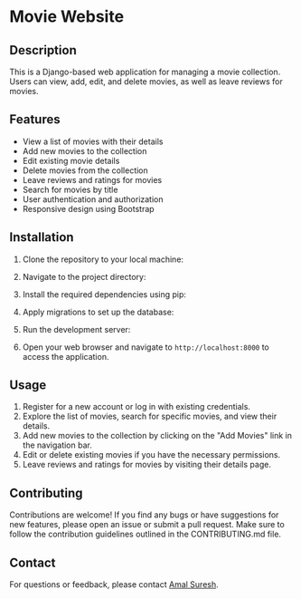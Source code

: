 # Movie Website

## Description
This is a Django-based web application for managing a movie collection. Users can view, add, edit, and delete movies, as well as leave reviews for movies.

## Features
- View a list of movies with their details
- Add new movies to the collection
- Edit existing movie details
- Delete movies from the collection
- Leave reviews and ratings for movies
- Search for movies by title
- User authentication and authorization
- Responsive design using Bootstrap

## Installation
1. Clone the repository to your local machine:

2. Navigate to the project directory:
3. Install the required dependencies using pip:
4. Apply migrations to set up the database:
5. Run the development server:

6. Open your web browser and navigate to `http://localhost:8000` to access the application.

## Usage
1. Register for a new account or log in with existing credentials.
2. Explore the list of movies, search for specific movies, and view their details.
3. Add new movies to the collection by clicking on the "Add Movies" link in the navigation bar.
4. Edit or delete existing movies if you have the necessary permissions.
5. Leave reviews and ratings for movies by visiting their details page.

## Contributing
Contributions are welcome! If you find any bugs or have suggestions for new features, please open an issue or submit a pull request. Make sure to follow the contribution guidelines outlined in the CONTRIBUTING.md file.



## Contact
For questions or feedback, please contact [Amal Suresh](https://github.com/AmalSuresh2000).
